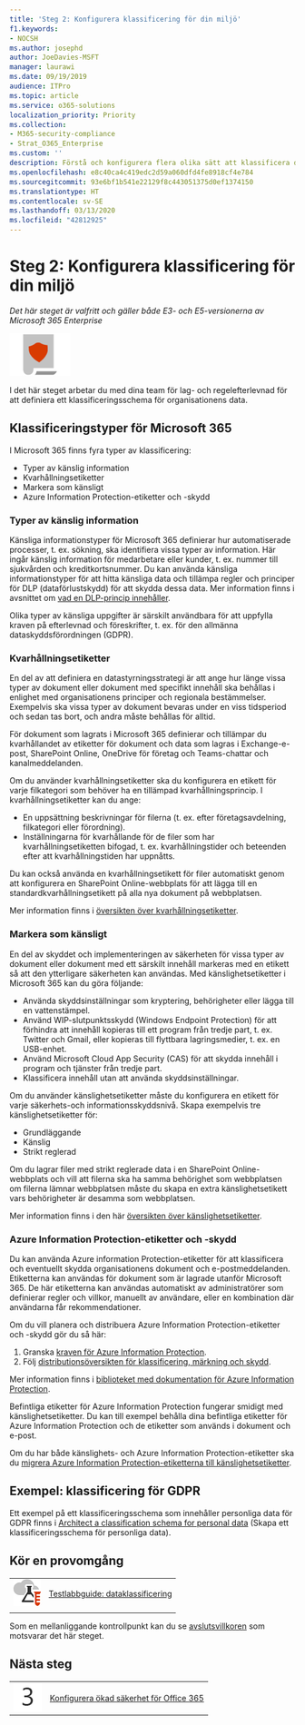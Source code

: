 ```yaml
---
title: 'Steg 2: Konfigurera klassificering för din miljö'
f1.keywords:
- NOCSH
ms.author: josephd
author: JoeDavies-MSFT
manager: laurawi
ms.date: 09/19/2019
audience: ITPro
ms.topic: article
ms.service: o365-solutions
localization_priority: Priority
ms.collection:
- M365-security-compliance
- Strat_O365_Enterprise
ms.custom: ''
description: Förstå och konfigurera flera olika sätt att klassificera data i din organisation.
ms.openlocfilehash: e8c40ca4c419edc2d59a060dfd4fe8918cf4e784
ms.sourcegitcommit: 93e6bf1b541e22129f8c443051375d0ef1374150
ms.translationtype: HT
ms.contentlocale: sv-SE
ms.lasthandoff: 03/13/2020
ms.locfileid: "42812925"
---
```

# <a name="step-2-configure-classification-for-your-environment"></a>Steg 2: Konfigurera klassificering för din miljö

*Det här steget är valfritt och gäller både E3- och E5-versionerna av Microsoft 365 Enterprise*

![Fas 6: Informationsskydd](../media/deploy-foundation-infrastructure/infoprotection_icon-small.png)

I det här steget arbetar du med dina team för lag- och regelefterlevnad för att definiera ett klassificeringsschema för organisationens data.

## <a name="microsoft-365-classification-types"></a>Klassificeringstyper för Microsoft 365

I Microsoft 365 finns fyra typer av klassificering:

- Typer av känslig information
- Kvarhållningsetiketter
- Markera som känsligt
- Azure Information Protection-etiketter och -skydd

### <a name="sensitive-information-types"></a>Typer av känslig information

Känsliga informationstyper för Microsoft 365 definierar hur automatiserade processer, t. ex. sökning, ska identifiera vissa typer av information. Här ingår känslig information för medarbetare eller kunder, t. ex. nummer till sjukvården och kreditkortsnummer. Du kan använda känsliga informationstyper för att hitta känsliga data och tillämpa regler och principer för DLP (dataförlustskydd) för att skydda dessa data. Mer information finns i avsnittet om [vad en DLP-princip innehåller](https://docs.microsoft.com/office365/securitycompliance/data-loss-prevention-policies#what-a-dlp-policy-contains). 

Olika typer av känsliga uppgifter är särskilt användbara för att uppfylla kraven på efterlevnad och föreskrifter, t. ex. för den allmänna dataskyddsförordningen (GDPR).

### <a name="retention-labels"></a>Kvarhållningsetiketter

En del av att definiera en datastyrningsstrategi är att ange hur länge vissa typer av dokument eller dokument med specifikt innehåll ska behållas i enlighet med organisationens principer och regionala bestämmelser. Exempelvis ska vissa typer av dokument bevaras under en viss tidsperiod och sedan tas bort, och andra måste behållas för alltid.

För dokument som lagrats i Microsoft 365 definierar och tillämpar du kvarhållandet av etiketter för dokument och data som lagras i Exchange-e-post, SharePoint Online, OneDrive för företag och Teams-chattar och kanalmeddelanden. 

Om du använder kvarhållningsetiketter ska du konfigurera en etikett för varje filkategori som behöver ha en tillämpad kvarhållningsprincip. I kvarhållningsetiketter kan du ange:

- En uppsättning beskrivningar för filerna (t. ex. efter företagsavdelning, filkategori eller förordning).
- Inställningarna för kvarhållande för de filer som har kvarhållningsetiketten bifogad, t. ex. kvarhållningstider och beteenden efter att kvarhållningstiden har uppnåtts.

Du kan också använda en kvarhållningsetikett för filer automatiskt genom att konfigurera en SharePoint Online-webbplats för att lägga till en standardkvarhållningsetikett på alla nya dokument på webbplatsen. 

Mer information finns i [översikten över kvarhållningsetiketter](https://docs.microsoft.com/office365/securitycompliance/labels).

### <a name="sensitivity-labels"></a>Markera som känsligt

En del av skyddet och implementeringen av säkerheten för vissa typer av dokument eller dokument med ett särskilt innehåll markeras med en etikett så att den ytterligare säkerheten kan användas. Med känslighetsetiketter i Microsoft 365 kan du göra följande:

- Använda skyddsinställningar som kryptering, behörigheter eller lägga till en vattenstämpel.
- Använd WIP-slutpunktsskydd (Windows Endpoint Protection) för att förhindra att innehåll kopieras till ett program från tredje part, t. ex. Twitter och Gmail, eller kopieras till flyttbara lagringsmedier, t. ex. en USB-enhet.
- Använd Microsoft Cloud App Security (CAS) för att skydda innehåll i program och tjänster från tredje part. 
- Klassificera innehåll utan att använda skyddsinställningar.

Om du använder känslighetsetiketter måste du konfigurera en etikett för varje säkerhets-och informationsskyddsnivå. Skapa exempelvis tre känslighetsetiketter för:

- Grundläggande
- Känslig
- Strikt reglerad

Om du lagrar filer med strikt reglerade data i en SharePoint Online-webbplats och vill att filerna ska ha samma behörighet som webbplatsen om filerna lämnar webbplatsen måste du skapa en extra känslighetsetikett vars behörigheter är desamma som webbplatsen.

Mer information finns i den här [översikten över känslighetsetiketter](https://docs.microsoft.com/office365/securitycompliance/sensitivity-labels).

### <a name="azure-information-protection-labels-and-protection"></a>Azure Information Protection-etiketter och -skydd

Du kan använda Azure information Protection-etiketter för att klassificera och eventuellt skydda organisationens dokument och e-postmeddelanden. Etiketterna kan användas för dokument som är lagrade utanför Microsoft 365. De här etiketterna kan användas automatiskt av administratörer som definierar regler och villkor, manuellt av användare, eller en kombination där användarna får rekommendationer.

Om du vill planera och distribuera Azure Information Protection-etiketter och -skydd gör du så här:

1. Granska [kraven för Azure Information Protection](https://docs.microsoft.com/information-protection/get-started/requirements).
2. Följ [distributionsöversikten för klassificering, märkning och skydd](https://docs.microsoft.com/information-protection/plan-design/deployment-roadmap#deployment-roadmap-for-classification-labeling-and-protection).

Mer information finns i [biblioteket med dokumentation för Azure Information Protection](https://docs.microsoft.com/information-protection/).

Befintliga etiketter för Azure Information Protection fungerar smidigt med känslighetsetiketter. Du kan till exempel behålla dina befintliga etiketter för Azure Information Protection och de etiketter som används i dokument och e-post.

Om du har både känslighets- och Azure Information Protection-etiketter ska du [migrera Azure Information Protection-etiketterna till känslighetsetiketter](https://docs.microsoft.com/office365/securitycompliance/sensitivity-labels#how-sensitivity-labels-work-with-existing-azure-information-protection-labels).

## <a name="example-classification-for-gdpr"></a>Exempel: klassificering för GDPR

Ett exempel på ett klassificeringsschema som innehåller personliga data för GDPR finns i [Architect a classification schema for personal data](https://docs.microsoft.com/office365/enterprise/architect-a-classification-schema-for-personal-data) (Skapa ett klassificeringsschema för personliga data).

## <a name="take-it-for-a-test-drive"></a>Kör en provomgång

|||
|:-------|:-----|
|![Testlabbguider för Microsoft Cloud](../media/m365-enterprise-test-lab-guides/cloud-tlg-icon-small.png)| [Testlabbguide: dataklassificering](data-classification-microsoft-365-enterprise-dev-test-environment.md) |
|||

Som en mellanliggande kontrollpunkt kan du se [avslutsvillkoren](infoprotect-exit-criteria.md#crit-infoprotect-step2) som motsvarar det här steget.

## <a name="next-step"></a>Nästa steg

|||
|:-------|:-----|
|![Steg 3](../media/stepnumbers/Step3.png)|[Konfigurera ökad säkerhet för Office 365](infoprotect-configure-increased-security-office-365.md)|

